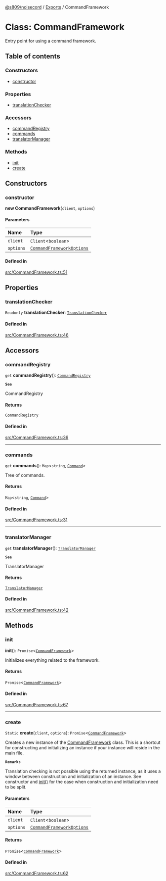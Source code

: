 [@s809/noisecord](../README.md) / [Exports](../modules.md) / CommandFramework

# Class: CommandFramework

Entry point for using a command framework.

## Table of contents

### Constructors

- [constructor](CommandFramework.md#constructor)

### Properties

- [translationChecker](CommandFramework.md#translationchecker)

### Accessors

- [commandRegistry](CommandFramework.md#commandregistry)
- [commands](CommandFramework.md#commands)
- [translatorManager](CommandFramework.md#translatormanager)

### Methods

- [init](CommandFramework.md#init)
- [create](CommandFramework.md#create)

## Constructors

### constructor

**new CommandFramework**(`client`, `options`)

#### Parameters

| Name | Type |
| :------ | :------ |
| `client` | `Client`<`boolean`\> |
| `options` | [`CommandFrameworkOptions`](../interfaces/CommandFrameworkOptions.md) |

#### Defined in

[src/CommandFramework.ts:51](https://github.com/s809/noisecord/blob/b944b1f/src/CommandFramework.ts#L51)

## Properties

### translationChecker

 `Readonly` **translationChecker**: [`TranslationChecker`](TranslationChecker-1.md)

#### Defined in

[src/CommandFramework.ts:46](https://github.com/s809/noisecord/blob/b944b1f/src/CommandFramework.ts#L46)

## Accessors

### commandRegistry

`get` **commandRegistry**(): [`CommandRegistry`](CommandRegistry.md)

**`See`**

CommandRegistry

#### Returns

[`CommandRegistry`](CommandRegistry.md)

#### Defined in

[src/CommandFramework.ts:36](https://github.com/s809/noisecord/blob/b944b1f/src/CommandFramework.ts#L36)

___

### commands

`get` **commands**(): `Map`<`string`, [`Command`](../interfaces/Command-1.md)\>

Tree of commands.

#### Returns

`Map`<`string`, [`Command`](../interfaces/Command-1.md)\>

#### Defined in

[src/CommandFramework.ts:31](https://github.com/s809/noisecord/blob/b944b1f/src/CommandFramework.ts#L31)

___

### translatorManager

`get` **translatorManager**(): [`TranslatorManager`](TranslatorManager-1.md)

**`See`**

TranslatorManager

#### Returns

[`TranslatorManager`](TranslatorManager-1.md)

#### Defined in

[src/CommandFramework.ts:42](https://github.com/s809/noisecord/blob/b944b1f/src/CommandFramework.ts#L42)

## Methods

### init

**init**(): `Promise`<[`CommandFramework`](CommandFramework.md)\>

Initializes everything related to the framework.

#### Returns

`Promise`<[`CommandFramework`](CommandFramework.md)\>

#### Defined in

[src/CommandFramework.ts:67](https://github.com/s809/noisecord/blob/b944b1f/src/CommandFramework.ts#L67)

___

### create

`Static` **create**(`client`, `options`): `Promise`<[`CommandFramework`](CommandFramework.md)\>

Creates a new instance of the [CommandFramework](CommandFramework.md) class.
This is a shortcut for constructing and initializing an instance if your instance will reside in the main file.

**`Remarks`**

Translation checking is not possible using the returned instance, as it uses a window between construction and initialization of an instance.
See constructor and [init()](CommandFramework.md#init) 
for the case when construction and initialization need to be split.

#### Parameters

| Name | Type |
| :------ | :------ |
| `client` | `Client`<`boolean`\> |
| `options` | [`CommandFrameworkOptions`](../interfaces/CommandFrameworkOptions.md) |

#### Returns

`Promise`<[`CommandFramework`](CommandFramework.md)\>

#### Defined in

[src/CommandFramework.ts:62](https://github.com/s809/noisecord/blob/b944b1f/src/CommandFramework.ts#L62)
